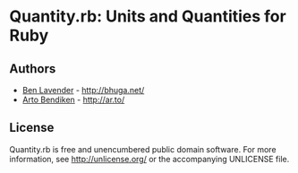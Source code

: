 Quantity.rb: Units and Quantities for Ruby
==========================================

Authors
-------

* [Ben Lavender](mailto:blavender@gmail.com) - <http://bhuga.net/>
* [Arto Bendiken](mailto:arto.bendiken@gmail.com) - <http://ar.to/>

License
-------

Quantity.rb is free and unencumbered public domain software. For more
information, see <http://unlicense.org/> or the accompanying UNLICENSE file.
